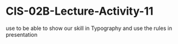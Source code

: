 # CIS-02B-Lecture-Activity-11
use to be able to show our skill in Typography and use the rules in presentation
